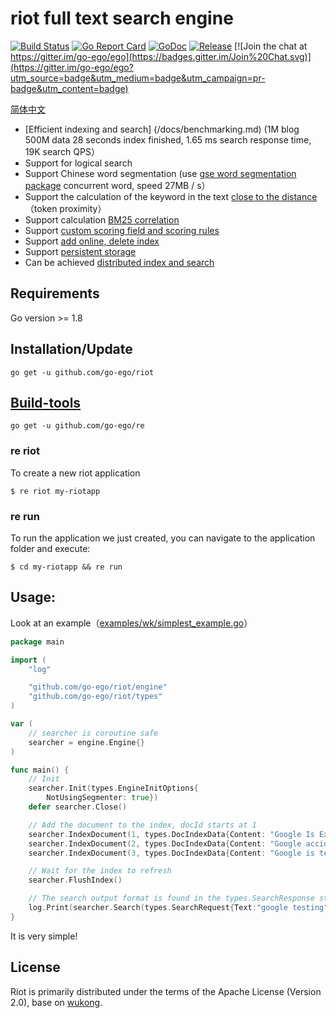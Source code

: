 # riot full text search engine

<!--<img align="right" src="https://raw.githubusercontent.com/go-ego/ego/master/logo.jpg">-->
<!--[![Build Status](https://travis-ci.org/go-ego/ego.svg)](https://travis-ci.org/go-ego/ego)
[![codecov](https://codecov.io/gh/go-ego/ego/branch/master/graph/badge.svg)](https://codecov.io/gh/go-ego/ego)-->
<!--<a href="https://circleci.com/gh/go-ego/ego/tree/dev"><img src="https://img.shields.io/circleci/project/go-ego/ego/dev.svg" alt="Build Status"></a>-->
<!-- [![CircleCI Status](https://circleci.com/gh/go-ego/riot.svg?style=shield)](https://circleci.com/gh/go-ego/riot) -->
[![Build Status](https://travis-ci.org/go-ego/riot.svg)](https://travis-ci.org/go-ego/riot)
[![Go Report Card](https://goreportcard.com/badge/github.com/go-ego/riot)](https://goreportcard.com/report/github.com/go-ego/riot)
[![GoDoc](https://godoc.org/github.com/go-ego/riot?status.svg)](https://godoc.org/github.com/go-ego/riot)
[![Release](https://github-release-version.herokuapp.com/github/go-ego/riot/release.svg?style=flat)](https://github.com/go-ego/riot/releases/latest)
[![Join the chat at https://gitter.im/go-ego/ego](https://badges.gitter.im/Join%20Chat.svg)](https://gitter.im/go-ego/ego?utm_source=badge&utm_medium=badge&utm_campaign=pr-badge&utm_content=badge)
<!--<a href="https://github.com/go-ego/ego/releases"><img src="https://img.shields.io/badge/%20version%20-%206.0.0%20-blue.svg?style=flat-square" alt="Releases"></a>-->

[简体中文](https://github.com/go-ego/riot/blob/master/README_zh.md)


* [Efficient indexing and search] (/docs/benchmarking.md) (1M blog 500M data 28 seconds index finished, 1.65 ms search response time, 19K search QPS）
* Support for logical search
* Support Chinese word segmentation (use [gse word segmentation package](https://github.com/go-ego/gse) concurrent word, speed 27MB / s）
* Support the calculation of the keyword in the text [close to the distance](/docs/token_proximity.md)（token proximity）
* Support calculation [BM25 correlation](/docs/bm25.md)
* Support [custom scoring field and scoring rules](/docs/custom_scoring_criteria.md)
* Support [add online, delete index](/docs/realtime_indexing.md)
* Support [persistent storage](/docs/persistent_storage.md)
* Can be achieved [distributed index and search](/docs/distributed_indexing_and_search.md)

## Requirements
Go version >= 1.8

## Installation/Update

```
go get -u github.com/go-ego/riot
```

## [Build-tools](https://github.com/go-ego/re)
```
go get -u github.com/go-ego/re 
```
### re riot
To create a new riot application

```
$ re riot my-riotapp
```

### re run

To run the application we just created, you can navigate to the application folder and execute:
```
$ cd my-riotapp && re run
```

## Usage:

Look at an example（[examples/wk/simplest_example.go](/examples/wk/simplest_example.go)）
```go
package main

import (
	"log"

	"github.com/go-ego/riot/engine"
	"github.com/go-ego/riot/types"
)

var (
	// searcher is coroutine safe
	searcher = engine.Engine{}
)

func main() {
	// Init
	searcher.Init(types.EngineInitOptions{
		NotUsingSegmenter: true})
	defer searcher.Close()

	// Add the document to the index, docId starts at 1
	searcher.IndexDocument(1, types.DocIndexData{Content: "Google Is Experimenting With Virtual Reality Advertising"}, false)
	searcher.IndexDocument(2, types.DocIndexData{Content: "Google accidentally pushed Bluetooth update for Home speaker early"}, false)
	searcher.IndexDocument(3, types.DocIndexData{Content: "Google is testing another Search results layout with rounded cards, new colors, and the 4 mysterious colored dots again"}, false)

	// Wait for the index to refresh
	searcher.FlushIndex()

	// The search output format is found in the types.SearchResponse structure
	log.Print(searcher.Search(types.SearchRequest{Text:"google testing"}))
}
```

It is very simple!

## License

Riot is primarily distributed under the terms of the Apache License (Version 2.0), base on [wukong](https://github.com/huichen/wukong).